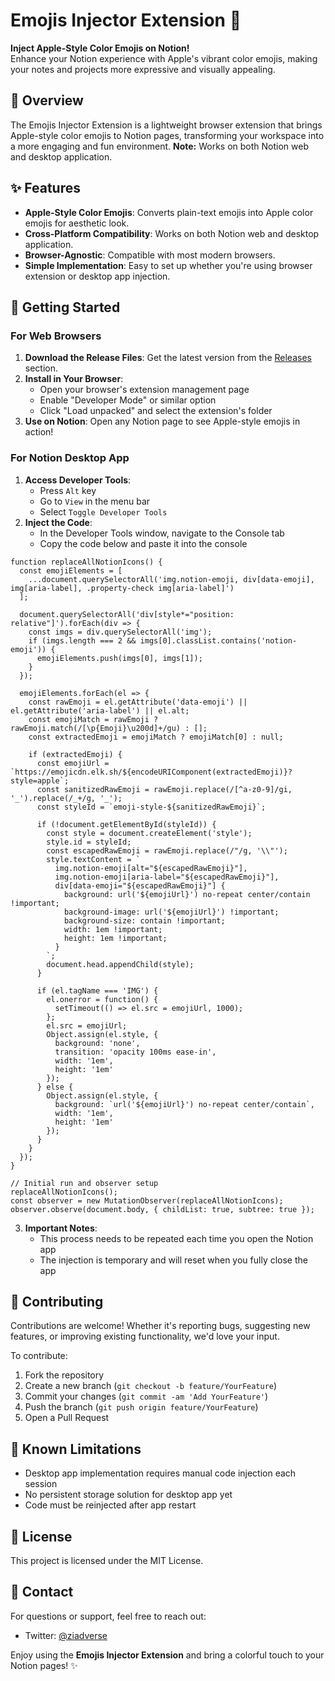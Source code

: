 # Emojis Injector Extension 🎉

**Inject Apple-Style Color Emojis on Notion!**  
Enhance your Notion experience with Apple's vibrant color emojis, making your notes and projects more expressive and visually appealing.

## 📖 Overview
The Emojis Injector Extension is a lightweight browser extension that brings Apple-style color emojis to Notion pages, transforming your workspace into a more engaging and fun environment. **Note:** Works on both Notion web and desktop application.

## ✨ Features
- **Apple-Style Color Emojis**: Converts plain-text emojis into Apple color emojis for aesthetic look.
- **Cross-Platform Compatibility**: Works on both Notion web and desktop application.
- **Browser-Agnostic**: Compatible with most modern browsers.
- **Simple Implementation**: Easy to set up whether you're using browser extension or desktop app injection.

## 🚀 Getting Started

### For Web Browsers
1. **Download the Release Files**: Get the latest version from the [Releases](https://github.com/Sadlyfizzx/Notion-Emoji-Changer/releases) section.
2. **Install in Your Browser**:
   - Open your browser's extension management page
   - Enable "Developer Mode" or similar option
   - Click "Load unpacked" and select the extension's folder
3. **Use on Notion**: Open any Notion page to see Apple-style emojis in action!

### For Notion Desktop App
1. **Access Developer Tools**:
   - Press `Alt` key
   - Go to `View` in the menu bar
   - Select `Toggle Developer Tools`
2. **Inject the Code**:
   - In the Developer Tools window, navigate to the Console tab
   - Copy the code below and paste it into the console
```
function replaceAllNotionIcons() {
  const emojiElements = [
    ...document.querySelectorAll('img.notion-emoji, div[data-emoji], img[aria-label], .property-check img[aria-label]')
  ];

  document.querySelectorAll('div[style*="position: relative"]').forEach(div => {
    const imgs = div.querySelectorAll('img');
    if (imgs.length === 2 && imgs[0].classList.contains('notion-emoji')) {
      emojiElements.push(imgs[0], imgs[1]);
    }
  });

  emojiElements.forEach(el => {
    const rawEmoji = el.getAttribute('data-emoji') || el.getAttribute('aria-label') || el.alt;
    const emojiMatch = rawEmoji ? rawEmoji.match(/[\p{Emoji}\u200d]+/gu) : [];
    const extractedEmoji = emojiMatch ? emojiMatch[0] : null;

    if (extractedEmoji) {
      const emojiUrl = `https://emojicdn.elk.sh/${encodeURIComponent(extractedEmoji)}?style=apple`;
      const sanitizedRawEmoji = rawEmoji.replace(/[^a-z0-9]/gi, '_').replace(/_+/g, '_');
      const styleId = `emoji-style-${sanitizedRawEmoji}`;

      if (!document.getElementById(styleId)) {
        const style = document.createElement('style');
        style.id = styleId;
        const escapedRawEmoji = rawEmoji.replace(/"/g, '\\"');
        style.textContent = `
          img.notion-emoji[alt="${escapedRawEmoji}"],
          img.notion-emoji[aria-label="${escapedRawEmoji}"],
          div[data-emoji="${escapedRawEmoji}"] {
            background: url('${emojiUrl}') no-repeat center/contain !important;
            background-image: url('${emojiUrl}') !important;
            background-size: contain !important;
            width: 1em !important;
            height: 1em !important;
          }
        `;
        document.head.appendChild(style);
      }

      if (el.tagName === 'IMG') {
        el.onerror = function() {
          setTimeout(() => el.src = emojiUrl, 1000);
        };
        el.src = emojiUrl;
        Object.assign(el.style, {
          background: 'none',
          transition: 'opacity 100ms ease-in',
          width: '1em',
          height: '1em'
        });
      } else {
        Object.assign(el.style, {
          background: `url('${emojiUrl}') no-repeat center/contain`,
          width: '1em',
          height: '1em'
        });
      }
    }
  });
}

// Initial run and observer setup
replaceAllNotionIcons();
const observer = new MutationObserver(replaceAllNotionIcons);
observer.observe(document.body, { childList: true, subtree: true });
```
3. **Important Notes**:
   - This process needs to be repeated each time you open the Notion app
   - The injection is temporary and will reset when you fully close the app

## 🤝 Contributing
Contributions are welcome! Whether it's reporting bugs, suggesting new features, or improving existing functionality, we'd love your input.

To contribute:
1. Fork the repository
2. Create a new branch (`git checkout -b feature/YourFeature`)
3. Commit your changes (`git commit -am 'Add YourFeature'`)
4. Push the branch (`git push origin feature/YourFeature`)
5. Open a Pull Request

## 🔧 Known Limitations
- Desktop app implementation requires manual code injection each session
- No persistent storage solution for desktop app yet
- Code must be reinjected after app restart

## 📜 License
This project is licensed under the MIT License.

## 💬 Contact
For questions or support, feel free to reach out:
- Twitter: [@ziadverse](https://www.twitter.com/@ziadverse)

Enjoy using the **Emojis Injector Extension** and bring a colorful touch to your Notion pages! ✨
